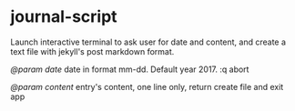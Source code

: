 # journal-script

Launch interactive terminal to ask user for date and content, and create a text file with jekyll's post markdown format.

*@param date* date in format mm-dd. Default year 2017. :q abort

*@param content* entry's content, one line only, return create file and exit app
